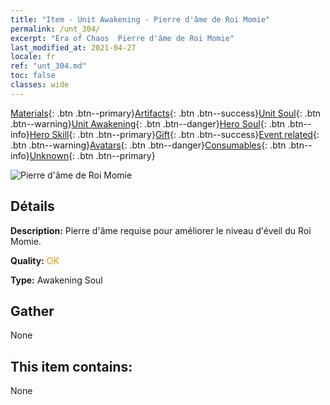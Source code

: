 ```yaml
---
title: "Item - Unit Awakening - Pierre d'âme de Roi Momie"
permalink: /unt_304/
excerpt: "Era of Chaos  Pierre d'âme de Roi Momie"
last_modified_at: 2021-04-27
locale: fr
ref: "unt_304.md"
toc: false
classes: wide
---
```

 [Materials](/ItemsFR/){: .btn .btn--primary}[Artifacts](/ItemsFR/Artifacts/){: .btn .btn--success}[Unit Soul](/ItemsFR/UnitSoul/){: .btn .btn--warning}[Unit Awakening](/ItemsFR/UnitAwakening/){: .btn .btn--danger}[Hero Soul](/ItemsFR/HeroSoul/){: .btn .btn--info}[Hero Skill](/ItemsFR/HeroSkill/){: .btn .btn--primary}[Gift](/ItemsFR/Gift/){: .btn .btn--success}[Event related](/ItemsFR/Events/){: .btn .btn--warning}[Avatars](/ItemsFR/Avatars/){: .btn .btn--danger}[Consumables](/ItemsFR/Consumables/){: .btn .btn--info}[Unknown](/ItemsFR/Unknown/){: .btn .btn--primary}

 ![Pierre d'âme de Roi Momie](/images/u/tia_munaiyi.jpg)

## Détails
 **Description:** Pierre d'âme requise pour améliorer le niveau d'éveil du Roi Momie.

 **Quality:** <span style="color: #FF8C00">OK</span>

 **Type:** Awakening Soul

## Gather

  None

## This item contains:

  None

